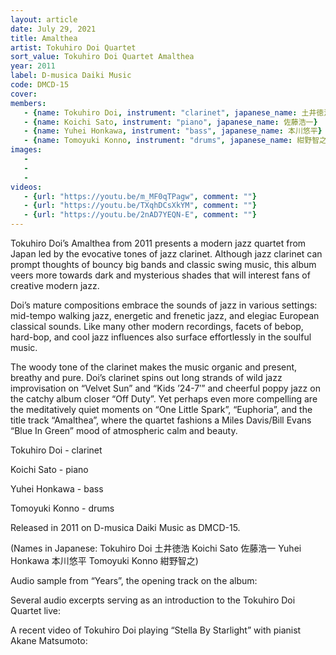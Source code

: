 ```yaml
---
layout: article
date: July 29, 2021
title: Amalthea
artist: Tokuhiro Doi Quartet
sort_value: Tokuhiro Doi Quartet Amalthea
year: 2011
label: D-musica Daiki Music
code: DMCD-15
cover: 
members:
   - {name: Tokuhiro Doi, instrument: "clarinet", japanese_name: 土井徳浩, url: "https://www.doitoku.com/"}
   - {name: Koichi Sato, instrument: "piano", japanese_name: 佐藤浩一}
   - {name: Yuhei Honkawa, instrument: "bass", japanese_name: 本川悠平}
   - {name: Tomoyuki Konno, instrument: "drums", japanese_name: 紺野智之}
images:
   - 
   - 
   - 
videos: 
   - {url: "https://youtu.be/m_MF0qTPagw", comment: ""}
   - {url: "https://youtu.be/TXqhDCsXkYM", comment: ""}
   - {url: "https://youtu.be/2nAD7YEQN-E", comment: ""}
---
```

Tokuhiro Doi’s Amalthea from 2011 presents a modern jazz quartet from Japan led by the evocative tones of jazz clarinet. Although jazz clarinet can prompt thoughts of bouncy big bands and classic swing music, this album veers more towards dark and mysterious shades that will interest fans of creative modern jazz.

Doi’s mature compositions embrace the sounds of jazz in various settings: mid-tempo walking jazz, energetic and frenetic jazz, and elegiac European classical sounds. Like many other modern recordings, facets of bebop, hard-bop, and cool jazz influences also surface effortlessly in the soulful music.

The woody tone of the clarinet makes the music organic and present, breathy and pure. Doi’s clarinet spins out long strands of wild jazz improvisation on “Velvet Sun” and “Kids ’24-7′” and cheerful poppy jazz on the catchy album closer “Off Duty”. Yet perhaps even more compelling are the meditatively quiet moments on “One Little Spark”, “Euphoria”, and the title track “Amalthea”, where the quartet fashions a Miles Davis/Bill Evans “Blue In Green” mood of atmospheric calm and beauty.

Tokuhiro Doi - clarinet

Koichi Sato - piano

Yuhei Honkawa - bass

Tomoyuki Konno - drums

Released in 2011 on D-musica Daiki Music as DMCD-15.

(Names in Japanese: Tokuhiro Doi 土井徳浩 Koichi Sato 佐藤浩一 Yuhei Honkawa 本川悠平 Tomoyuki Konno 紺野智之)

Audio sample from “Years”, the opening track on the album:

Several audio excerpts serving as an introduction to the Tokuhiro Doi Quartet live:

A recent video of Tokuhiro Doi playing “Stella By Starlight” with pianist Akane Matsumoto:


